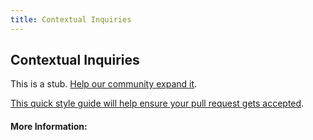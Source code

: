 ```yaml
---
title: Contextual Inquiries
---
```


## Contextual Inquiries

This is a stub. [Help our community expand it](https://github.com/freecodecamp/guides/tree/master/src/pages/articles/design/user-experience-research/contextual-inquiries/index.md).

[This quick style guide will help ensure your pull request gets accepted](https://github.com/freeCodeCamp/guides/blob/master/README.md).

<!-- The article goes here, in GitHub-flavored Markdown. Feel free to add YouTube videos, images, and CodePen/JSBin embeds  -->

#### More Information:
<!-- Please add any articles you think might be helpful to read before writing the article -->


